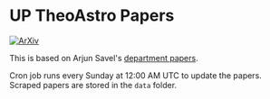 # UP TheoAstro Papers

[![ArXiv](https://github.com/sahiljhawar/up_theoastro_papers/actions/workflows/arxiv.yml/badge.svg)](https://github.com/sahiljhawar/up_theoastro_papers/actions/workflows/arxiv.yml/)

This is based on Arjun Savel's [department papers](https://github.com/arjunsavel/department_papers). 

Cron job runs every Sunday at 12:00 AM UTC to update the papers. Scraped papers are stored in the `data` folder.
